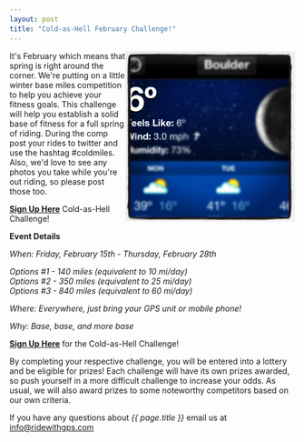 ```yaml
---
layout: post
title: "Cold-as-Hell February Challenge!"
---
```

<img width="300" style="float:right" src="/images/post_images/feb_comp.JPG">
It's February which means that spring is right around the corner. We're putting on a little winter base miles competition to help you achieve your fitness goals. This challenge will help you establish a solid base of fitness for a full spring of riding. During the comp post your rides to twitter and use the hashtag #coldmiles. Also, we'd love to see any photos you take while you're out riding, so please post those too.

<a href="http://ridewithgps.com/competitions/Cold-as-hell-challenge?utm_source=Blog&utm_medium=Blog&utm_campaign=ColdAsHellComp"><b>Sign Up Here</b></a> Cold-as-Hell Challenge!

**Event Details**

*When: Friday, February 15th - Thursday, February 28th*

*Options #1 - 140 miles (equivalent to 10 mi/day)*
<br>
*Options #2 - 350 miles (equivalent to 25 mi/day)*
<br>
*Options #3 - 840 miles (equivalent to 60 mi/day)*

*Where: Everywhere, just bring your GPS unit or mobile phone!*

*Why: Base, base, and more base*


<a href="http://ridewithgps.com/competitions/Cold-as-hell-challenge?utm_source=Blog&utm_medium=Blog&utm_campaign=ColdAsHellComp"><b>Sign Up Here</b></a> for the Cold-as-Hell Challenge!

By completing your respective challenge, you will be entered into a lottery and be eligible for prizes! Each challenge will have its own prizes awarded, so push yourself in a more difficult challenge to increase your odds. As usual, we will also award prizes to some noteworthy competitors based on our own criteria.

If you have any questions about *{{ page.title }}* email us at <a href="mailto:info@ridewithgps.com">info@ridewithgps.com</a>
